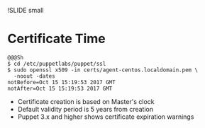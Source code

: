 !SLIDE small
# Certificate Time

    @@@Sh
    $ cd /etc/puppetlabs/puppet/ssl
    $ sudo openssl x509 -in certs/agent-centos.localdomain.pem \
      -noout -dates
    notBefore=Oct 15 15:19:53 2017 GMT
    notAfter=Oct 15 15:19:53 2017 GMT

* Certificate creation is based on Master's clock
* Default validity period is 5 years from creation
* Puppet 3.x and higher shows certificate expiration warnings
